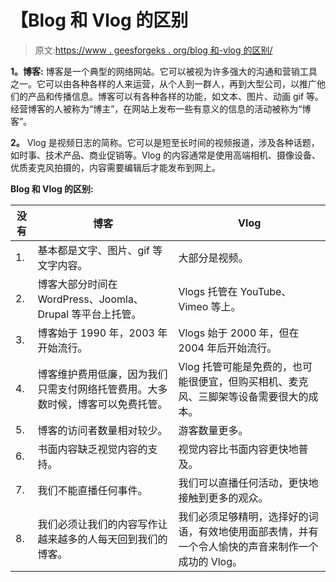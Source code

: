 # 【Blog 和 Vlog 的区别

> 原文:[https://www . geesforgeks . org/blog 和-vlog 的区别/](https://www.geeksforgeeks.org/difference-between-blog-and-vlog/)

**1。博客:**
博客是一个典型的网络网站。它可以被视为许多强大的沟通和营销工具之一。它可以由各种各样的人来运营，从个人到一群人，再到大型公司，以推广他们的产品和传播信息。博客可以有各种各样的功能，如文本、图片、动画 gif 等。经营博客的人被称为“博主”，在网站上发布一些有意义的信息的活动被称为“博客”。

**2。**
Vlog 是视频日志的简称。它可以是短至长时间的视频报道，涉及各种话题，如时事、技术产品、商业促销等。Vlog 的内容通常是使用高端相机、摄像设备、优质麦克风拍摄的，内容需要编辑后才能发布到网上。

**Blog 和 Vlog 的区别:**

<center>

| 没有 | 博客 | Vlog |
| --- | --- | --- |
| 1. | 基本都是文字、图片、gif 等文字内容。 | 大部分是视频。 |
| 2. | 博客大部分时间在 WordPress、Joomla、Drupal 等平台上托管。 | Vlogs 托管在 YouTube、Vimeo 等上。 |
| 3. | 博客始于 1990 年，2003 年开始流行。 | Vlogs 始于 2000 年，但在 2004 年后开始流行。 |
| 4. | 博客维护费用低廉，因为我们只需支付网络托管费用。大多数时候，博客可以免费托管。 | Vlog 托管可能是免费的，也可能很便宜，但购买相机、麦克风、三脚架等设备需要很大的成本。 |
| 5. | 博客的访问者数量相对较少。 | 游客数量更多。 |
| 6. | 书面内容缺乏视觉内容的支持。 | 视觉内容比书面内容更快地普及。 |
| 7. | 我们不能直播任何事件。 | 我们可以直播任何活动，更快地接触到更多的观众。 |
| 8. | 我们必须让我们的内容写作让越来越多的人每天回到我们的博客。 | 我们必须足够精明，选择好的词语，有效地使用面部表情，并有一个令人愉快的声音来制作一个成功的 Vlog。 |

</center>